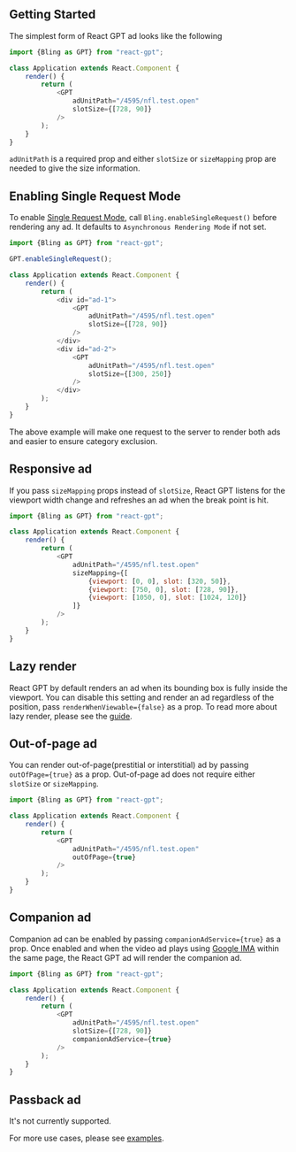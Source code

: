 ## Getting Started

The simplest form of React GPT ad looks like the following

```js
import {Bling as GPT} from "react-gpt";

class Application extends React.Component {
    render() {
        return (
            <GPT
                adUnitPath="/4595/nfl.test.open"
                slotSize={[728, 90]}
            />
        );
    }
}
```

`adUnitPath` is a required prop and either `slotSize` or `sizeMapping` prop are needed to give the size information.

## Enabling Single Request Mode

To enable [Single Request Mode](https://support.google.com/dfp_sb/answer/181071?hl=en), call `Bling.enableSingleRequest()` before rendering any ad.
It defaults to `Asynchronous Rendering Mode` if not set.

```js
import {Bling as GPT} from "react-gpt";

GPT.enableSingleRequest();

class Application extends React.Component {
    render() {
        return (
            <div id="ad-1">
                <GPT
                    adUnitPath="/4595/nfl.test.open"
                    slotSize={[728, 90]}
                />
            </div>
            <div id="ad-2">
                <GPT
                    adUnitPath="/4595/nfl.test.open"
                    slotSize={[300, 250]}
                />
            </div>
        );
    }
}
```

The above example will make one request to the server to render both ads and easier to ensure category exclusion.

## Responsive ad

If you pass `sizeMapping` props instead of `slotSize`, React GPT listens for the viewport width change and refreshes an ad when the break point is hit.

```js
import {Bling as GPT} from "react-gpt";

class Application extends React.Component {
    render() {
        return (
            <GPT
                adUnitPath="/4595/nfl.test.open"
                sizeMapping={[
                    {viewport: [0, 0], slot: [320, 50]},
                    {viewport: [750, 0], slot: [728, 90]},
                    {viewport: [1050, 0], slot: [1024, 120]}
                ]}
            />
        );
    }
}
```

## Lazy render

React GPT by default renders an ad when its bounding box is fully inside the viewport. You can disable this setting and render an ad regardless of the position, pass `renderWhenViewable={false}` as a prop.
To read more about lazy render, please see the [guide](./Guides.md#viewability).

## Out-of-page ad

You can render out-of-page(prestitial or interstitial) ad by passing `outOfPage={true}` as a prop.
Out-of-page ad does not require either `slotSize` or `sizeMapping`.

```js
import {Bling as GPT} from "react-gpt";

class Application extends React.Component {
    render() {
        return (
            <GPT
                adUnitPath="/4595/nfl.test.open"
                outOfPage={true}
            />
        );
    }
}
```

## Companion ad

Companion ad can be enabled by passing `companionAdService={true}` as a prop. Once enabled and when the video ad plays using [Google IMA](https://developers.google.com/interactive-media-ads/) within the same page, the React GPT ad will render the companion ad.

```js
import {Bling as GPT} from "react-gpt";

class Application extends React.Component {
    render() {
        return (
            <GPT
                adUnitPath="/4595/nfl.test.open"
                slotSize={[728, 90]}
                companionAdService={true}
            />
        );
    }
}
```

## Passback ad

It's not currently supported.

For more use cases, please see [examples](../examples).
